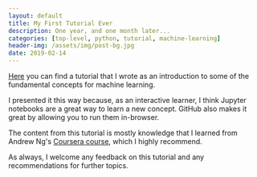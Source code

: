 ```yaml
---
layout: default
title: My First Tutorial Ever
description: One year, and one month later...
categories: [top-level, python, tutorial, machine-learning]
header-img: /assets/img/post-bg.jpg
date: 2019-02-14
---
```


[Here](https://github.com/nicholasmireles/tutorials/tree/master/introduction) you can find a tutorial that I wrote as an introduction to some of the fundamental concepts for machine learning.

I presented it this way because, as an interactive learner, I think Jupyter notebooks are a great way to learn a new concept. GitHub also makes it great by allowing you to run them in-browser.

The content from this tutorial is mostly knowledge that I learned from Andrew Ng's [Coursera course](https://www.coursera.org/learn/machine-learning), which I highly recommend.

As always, I welcome any feedback on this tutorial and any recommendations for further topics.
